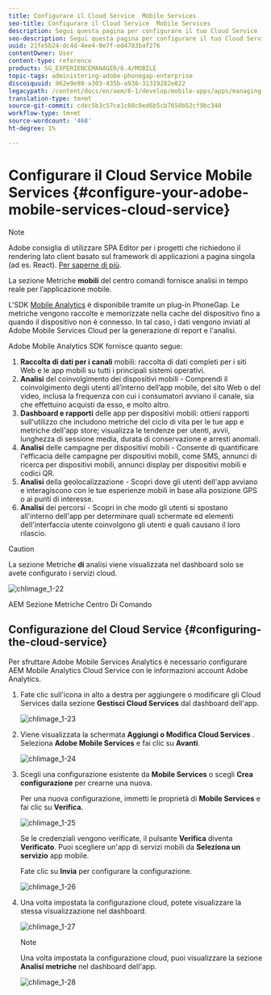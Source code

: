 ```yaml
---
title: Configurare il Cloud Service  Mobile Services
seo-title: Configurare il Cloud Service  Mobile Services
description: Segui questa pagina per configurare il tuo Cloud Service  Adobe Mobile Services.
seo-description: Segui questa pagina per configurare il tuo Cloud Service  Adobe Mobile Services.
uuid: 21fe5b24-dc4d-4ee4-9e7f-ed4783baf276
contentOwner: User
content-type: reference
products: SG_EXPERIENCEMANAGER/6.4/MOBILE
topic-tags: administering-adobe-phonegap-enterprise
discoiquuid: 962e9e98-a303-435b-a938-31319282e022
legacypath: /content/docs/en/aem/6-1/develop/mobile-apps/apps/managing-aem-mobile-apps/configure-your-adobe-phonegap-build-cloud-service1
translation-type: tm+mt
source-git-commit: cdec5b3c57ce1c80c0ed6b5cb7650b52cf9bc340
workflow-type: tm+mt
source-wordcount: '468'
ht-degree: 1%

---
```



# Configurare il Cloud Service  Mobile Services {#configure-your-adobe-mobile-services-cloud-service}

>[!NOTE]
>
> Adobe consiglia di utilizzare SPA Editor per i progetti che richiedono il rendering lato client basato sul framework di applicazioni a pagina singola (ad es. React). [Per saperne di più](/help/sites-developing/spa-overview.md).

La sezione Metriche **mobili** del centro comandi fornisce analisi in tempo reale per l’applicazione mobile.

L’SDK [Mobile Analytics](https://www.adobe.com/ca/solutions/digital-analytics/mobile-web-apps-analytics.html) è disponibile tramite un plug-in PhoneGap. Le metriche vengono raccolte e memorizzate nella cache del dispositivo fino a quando il dispositivo non è connesso. In tal caso, i dati vengono inviati al  Adobe Mobile Services Cloud per la generazione di report e l&#39;analisi.

 Adobe Mobile Analytics SDK fornisce quanto segue:

1. **Raccolta di dati per i canali** mobili: raccolta di dati completi per i siti Web e le app mobili su tutti i principali sistemi operativi.
1. **Analisi** del coinvolgimento dei dispositivi mobili - Comprendi il coinvolgimento degli utenti all’interno dell’app mobile, del sito Web o del video, inclusa la frequenza con cui i consumatori avviano il canale, sia che effettuino acquisti da esso, e molto altro.
1. **Dashboard e rapporti** delle app per dispositivi mobili: ottieni rapporti sull&#39;utilizzo che includono metriche del ciclo di vita per le tue app e metriche dell&#39;app store; visualizza le tendenze per utenti, avvii, lunghezza di sessione media, durata di conservazione e arresti anomali.
1. **Analisi** delle campagne per dispositivi mobili - Consente di quantificare l&#39;efficacia delle campagne per dispositivi mobili, come SMS, annunci di ricerca per dispositivi mobili, annunci display per dispositivi mobili e codici QR.
1. **Analisi** della geolocalizzazione - Scopri dove gli utenti dell&#39;app avviano e interagiscono con le tue esperienze mobili in base alla posizione GPS o ai punti di interesse.
1. **Analisi** dei percorsi - Scopri in che modo gli utenti si spostano all&#39;interno dell&#39;app per determinare quali schermate ed elementi dell&#39;interfaccia utente coinvolgono gli utenti e quali causano il loro rilascio.

>[!CAUTION]
>
>La sezione Metriche **di** analisi viene visualizzata nel dashboard solo se avete configurato i servizi cloud.

![chlimage_1-22](assets/chlimage_1-22.png)

AEM Sezione Metriche Centro Di Comando

## Configurazione del Cloud Service {#configuring-the-cloud-service}

Per sfruttare  Adobe Mobile Services Analytics è necessario configurare  AEM Mobile  Analytics Cloud Service con le informazioni  account Adobe Analytics.

1. Fate clic sull&#39;icona in alto a destra per aggiungere o modificare gli Cloud Services dalla sezione **Gestisci Cloud Services** dal dashboard dell&#39;app.

   ![chlimage_1-23](assets/chlimage_1-23.png)

1. Viene visualizzata la schermata **Aggiungi o Modifica Cloud Services** . Seleziona **Adobe Mobile Services** e fai clic su **Avanti**.

   ![chlimage_1-24](assets/chlimage_1-24.png)

1. Scegli una configurazione esistente da **Mobile Services** o scegli **Crea configurazione** per crearne una nuova.

   Per una nuova configurazione, immetti le proprietà di **Mobile Services** e fai clic su **Verifica.**

   ![chlimage_1-25](assets/chlimage_1-25.png)

   Se le credenziali vengono verificate, il pulsante **Verifica** diventa **Verificato**. Puoi scegliere un&#39;app di servizi mobili da **Seleziona un servizio** app mobile.

   Fate clic su **Invia** per configurare la configurazione.

   ![chlimage_1-26](assets/chlimage_1-26.png)

1. Una volta impostata la configurazione cloud, potete visualizzare la stessa visualizzazione nel dashboard.

   ![chlimage_1-27](assets/chlimage_1-27.png)

   >[!NOTE]
   >
   >Una volta impostata la configurazione cloud, puoi visualizzare la sezione **Analisi metriche** nel dashboard dell&#39;app.

   ![chlimage_1-28](assets/chlimage_1-28.png)

